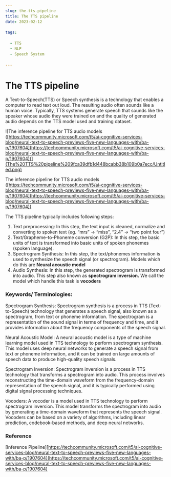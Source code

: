 ```yaml
--- 
slug: the-tts-pipeline
title: The TTS pipeline
date: 2023-02-12

tags: 

  - TTS
  - NLP
  - Speech System

--- 
```


# The TTS pipeline

A Text-to-Speech(TTS) or Speech synthesis is a technology that enables a computer to read text out loud. The resulting audio often sounds like a human voice. Typically, TTS systems generate speech that sounds like the speaker whose audio they were trained on and the quality of generated audio depends on the TTS model used and training dataset.

![The inference pipeline for TTS audio models ([https://techcommunity.microsoft.com/t5/ai-cognitive-services-blog/neural-text-to-speech-previews-five-new-languages-with/ba-p/1907604](https://techcommunity.microsoft.com/t5/ai-cognitive-services-blog/neural-text-to-speech-previews-five-new-languages-with/ba-p/1907604))](The%20TTS%20pipeline%209fca39dfb1d448bcabb38b109b0a7ecc/Untitled.png)

The inference pipeline for TTS audio models ([https://techcommunity.microsoft.com/t5/ai-cognitive-services-blog/neural-text-to-speech-previews-five-new-languages-with/ba-p/1907604](https://techcommunity.microsoft.com/t5/ai-cognitive-services-blog/neural-text-to-speech-previews-five-new-languages-with/ba-p/1907604))

The TTS pipeline typically includes following steps:

1. Text preprocessing: In this step, the text input is cleaned, normalize and converting to spoken text (eg. “mrs” → “miss”, “2.4” → “two point four”)
2. Text/Grapheme-to-Phoneme conversion (G2P): In this step, the basic units of text is transformed into basic units of spoken phonemes (spoken language).
3. Spectrogram Synthesis: In this step, the text/phonemes information is used to synthesize the speech signal (or spectrogram). Models which do this are **Neural acoustic model**
4. Audio Synthesis: In this step, the generated spectrogram is transformed into audio. This step also known as **spectrogram inversion.** We call the model which handle this task is ****************vocoders****************


### Keywords/ Terminologies:
Spectrogram Synthesis: Spectrogram synthesis is a process in TTS (Text-to-Speech) technology that generates a speech signal, also known as a spectrogram, from text or phoneme information. The spectrogram is a representation of the sound signal in terms of frequency and time, and it provides information about the frequency components of the speech signal.

Neural Acoustic Model: A neural acoustic model is a type of machine learning model used in TTS technology to perform spectrogram synthesis. This model uses deep neural networks to generate a speech signal from text or phoneme information, and it can be trained on large amounts of speech data to produce high-quality speech signals.

Spectrogram Inversion: Spectrogram inversion is a process in TTS technology that transforms a spectrogram into audio. This process involves reconstructing the time-domain waveform from the frequency-domain representation of the speech signal, and it is typically performed using digital signal processing techniques.

Vocoders: A vocoder is a model used in TTS technology to perform spectrogram inversion. This model transforms the spectrogram into audio by generating a time-domain waveform that represents the speech signal. Vocoders can be based on a variety of algorithms, including linear prediction, codebook-based methods, and deep neural networks.

### Reference
[Inference Pipeline][https://techcommunity.microsoft.com/t5/ai-cognitive-services-blog/neural-text-to-speech-previews-five-new-languages-with/ba-p/1907604](https://techcommunity.microsoft.com/t5/ai-cognitive-services-blog/neural-text-to-speech-previews-five-new-languages-with/ba-p/1907604)